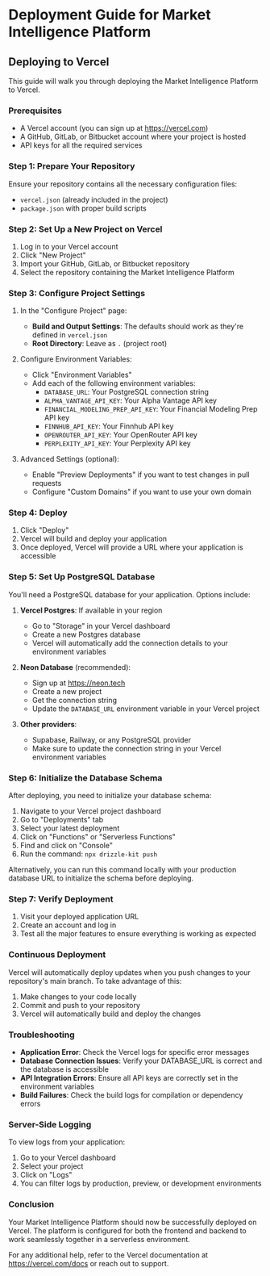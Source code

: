 # Deployment Guide for Market Intelligence Platform

## Deploying to Vercel

This guide will walk you through deploying the Market Intelligence Platform to Vercel.

### Prerequisites

- A Vercel account (you can sign up at https://vercel.com)
- A GitHub, GitLab, or Bitbucket account where your project is hosted
- API keys for all the required services

### Step 1: Prepare Your Repository

Ensure your repository contains all the necessary configuration files:
- `vercel.json` (already included in the project)
- `package.json` with proper build scripts

### Step 2: Set Up a New Project on Vercel

1. Log in to your Vercel account
2. Click "New Project"
3. Import your GitHub, GitLab, or Bitbucket repository
4. Select the repository containing the Market Intelligence Platform

### Step 3: Configure Project Settings

1. In the "Configure Project" page:
   - **Build and Output Settings**: The defaults should work as they're defined in `vercel.json`
   - **Root Directory**: Leave as `.` (project root)

2. Configure Environment Variables:
   - Click "Environment Variables"
   - Add each of the following environment variables:
     - `DATABASE_URL`: Your PostgreSQL connection string
     - `ALPHA_VANTAGE_API_KEY`: Your Alpha Vantage API key
     - `FINANCIAL_MODELING_PREP_API_KEY`: Your Financial Modeling Prep API key
     - `FINNHUB_API_KEY`: Your Finnhub API key
     - `OPENROUTER_API_KEY`: Your OpenRouter API key
     - `PERPLEXITY_API_KEY`: Your Perplexity API key

3. Advanced Settings (optional):
   - Enable "Preview Deployments" if you want to test changes in pull requests
   - Configure "Custom Domains" if you want to use your own domain

### Step 4: Deploy

1. Click "Deploy"
2. Vercel will build and deploy your application
3. Once deployed, Vercel will provide a URL where your application is accessible

### Step 5: Set Up PostgreSQL Database

You'll need a PostgreSQL database for your application. Options include:

1. **Vercel Postgres**: If available in your region
   - Go to "Storage" in your Vercel dashboard
   - Create a new Postgres database
   - Vercel will automatically add the connection details to your environment variables

2. **Neon Database** (recommended):
   - Sign up at https://neon.tech
   - Create a new project
   - Get the connection string
   - Update the `DATABASE_URL` environment variable in your Vercel project

3. **Other providers**:
   - Supabase, Railway, or any PostgreSQL provider
   - Make sure to update the connection string in your Vercel environment variables

### Step 6: Initialize the Database Schema

After deploying, you need to initialize your database schema:

1. Navigate to your Vercel project dashboard
2. Go to "Deployments" tab
3. Select your latest deployment
4. Click on "Functions" or "Serverless Functions"
5. Find and click on "Console"
6. Run the command: `npx drizzle-kit push`

Alternatively, you can run this command locally with your production database URL to initialize the schema before deploying.

### Step 7: Verify Deployment

1. Visit your deployed application URL
2. Create an account and log in
3. Test all the major features to ensure everything is working as expected

### Continuous Deployment

Vercel will automatically deploy updates when you push changes to your repository's main branch. To take advantage of this:

1. Make changes to your code locally
2. Commit and push to your repository
3. Vercel will automatically build and deploy the changes

### Troubleshooting

- **Application Error**: Check the Vercel logs for specific error messages
- **Database Connection Issues**: Verify your DATABASE_URL is correct and the database is accessible
- **API Integration Errors**: Ensure all API keys are correctly set in the environment variables
- **Build Failures**: Check the build logs for compilation or dependency errors

### Server-Side Logging

To view logs from your application:

1. Go to your Vercel dashboard
2. Select your project
3. Click on "Logs"
4. You can filter logs by production, preview, or development environments

### Conclusion

Your Market Intelligence Platform should now be successfully deployed on Vercel. The platform is configured for both the frontend and backend to work seamlessly together in a serverless environment.

For any additional help, refer to the Vercel documentation at https://vercel.com/docs or reach out to support.
